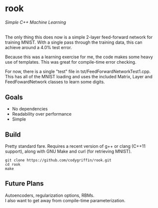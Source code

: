 # rook
###### Simple C++ Machine Learning

The only thing this does now is a simple 2-layer feed-forward network for 
training MNIST.  With a single pass through the training data, this can
achieve around a 4.0% test error.  

Because this was a learning exercise for me, the code makes some heavy use
of templates.  This was great for compile-time error checking.  

For now, there is a single "test" file in tst/FeedForwardNetworkTest1.cpp. 
This has all of the MNIST loading and uses the included Matrix, Layer and
FeedFowardNetwork classes to learn some digits.  

## Goals

* No dependencies
* Readability over performance
* Simple

## Build

Pretty standard fare.  Requires a recent version of g++ or clang (C++11 support),
along with GNU Make and curl (for retrieving MNIST).

```
git clone https://github.com/codygriffin/rook.git
cd rook
make
```

## Future Plans
Autoencoders, regularization options, RBMs.  
I also want to get away from compile-time parameterization.

